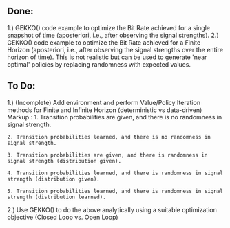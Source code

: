 ## Done:

1.) GEKKO() code example to optimize the Bit Rate achieved for a single snapshot of time (aposteriori, i.e., after
    observing the signal strengths).
2.) GEKKO() code example to optimize the Bit Rate achieved for a Finite Horizon (aposteriori, i.e., after
    observing the signal strengths over the entire horizon of time). This is not realistic but can be used
    to generate 'near optimal' policies by replacing randomness with expected values.


## To Do:

1.) (Incomplete) Add environment and perform Value/Policy Iteration methods for Finite and Infinite Horizon (deterministic vs data-driven)
    Markup : 1. Transition probabilities are given, and there is no randomness in signal strength.
    
    2. Transition probabilities learned, and there is no randomness in signal strength.
    
    3. Transition probabilities are given, and there is randomness in signal strength (distribution given).
    
    4. Transition probabilities learned, and there is randomness in signal strength (distribution given).
    
    5. Transition probabilities learned, and there is randomness in signal strength (distribution learned).

2.) Use GEKKO() to do the above analytically using a suitable optimization objective (Closed Loop vs. Open Loop)

